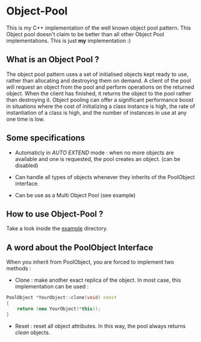 Object-Pool
===========

This is my C++ implementation of the well known object pool pattern.
This Object pool doesn't claim to be better than all other Object Pool implementations. This is just **my** implementation :)

What is an Object Pool ?
------------------------

The object pool pattern uses a set of initialised objects kept ready to use, rather than allocating and destroying them on demand. A client of the pool will request an object from the pool and perform operations on the returned object. When the client has finished, it returns the object to the pool rather than destroying it. Object pooling can offer a significant performance boost in situations where the cost of initializing a class instance is high, the rate of instantiation of a class is high, and the number of instances in use at any one time is low.

Some specifications
-------------------

- Automaticly in *AUTO EXTEND* mode : when no more objects are available and one is requested, the pool creates an object. (can be disabled)

- Can handle all types of objects whenever they inherits of the PoolObject interface.

- Can be use as a Multi Object Pool (see example)

How to use Object-Pool ?
------------------------

Take a look inside the [example](https://github.com/MyBoon/Object-Pool/tree/master/example) directory.

A word about the PoolObject Interface
-------------------------------------

When you inherit from PoolObject, you are forced to implement two methods :

- Clone : make another exact replica of the object. In most case, this implementation can be used :

```c++
PoolObject *YourObject::clone(void) const
{
	return (new YourObject(*this));
}
```

- Reset : reset all object attributes. In this way, the pool always returns *clean* objects.